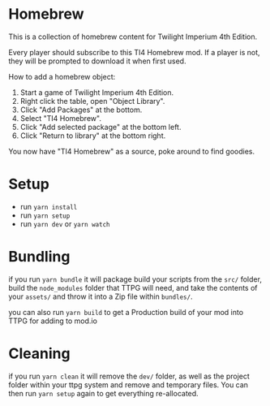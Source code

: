 # Homebrew

This is a collection of homebrew content for Twilight Imperium 4th Edition.

Every player should subscribe to this TI4 Homebrew mod.  If a player is not, they will be prompted to download it when first used.

How to add a homebrew object:

1. Start a game of Twilight Imperium 4th Edition.
2. Right click the table, open "Object Library".
3. Click "Add Packages" at the bottom.
4. Select "TI4 Homebrew".
5. Click "Add selected package" at the bottom left.
6. Click "Return to library" at the bottom right.

You now have "TI4 Homebrew" as a source, poke around to find goodies.

# Setup

* run ``yarn install``
* run ``yarn setup``
* run ``yarn dev`` or ``yarn watch``

# Bundling

if you run ``yarn bundle`` it will package build your scripts from the ``src/`` folder, build the ``node_modules`` folder that TTPG will need, and take the contents of your ``assets/`` and throw it into a Zip file within ``bundles/``.

you can also run ``yarn build`` to get a Production build of your mod into TTPG for adding to mod.io

# Cleaning

if you run ``yarn clean`` it will remove the ``dev/`` folder, as well as the project folder within your ttpg system and remove and temporary files. You can then run ``yarn setup`` again to get everything re-allocated.
